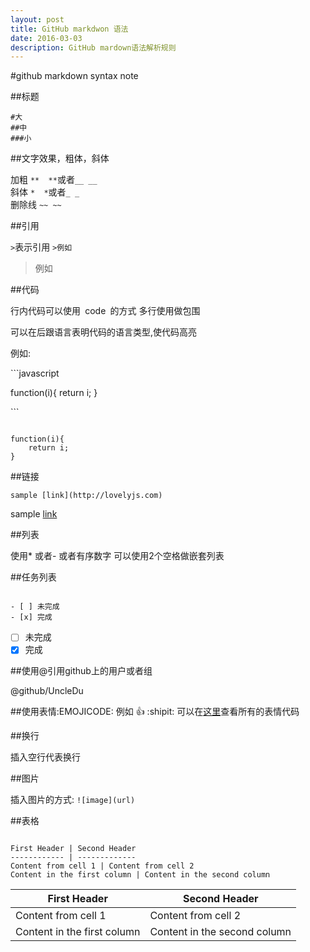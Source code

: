 ```yaml
---
layout: post
title: GitHub markdwon 语法
date: 2016-03-03
description: GitHub mardown语法解析规则
---
```


#github markdown syntax note

##标题   
```
#大
##中
###小

```

##文字效果，粗体，斜体

加粗 `**  **`或者`__ __`   
斜体 `*  *`或者`_ _`   
删除线  `~~ ~~`   


##引用

`>`表示引用
`>例如`
>例如


##代码

行内代码可以使用` `code` `的方式
多行使用做包围

可以在后跟语言表明代码的语言类型,使代码高亮

例如:

\`\`\`javascript

function(i){
    return i;
}

\`\`\`

```

function(i){
    return i;
}

```
##链接

```
sample [link](http://lovelyjs.com)

```
sample [link](http://lovelyjs.com)

##列表

使用\* 或者\- 或者有序数字
可以使用2个空格做嵌套列表

##任务列表
```

- [ ] 未完成
- [x] 完成

```
- [ ] 未完成
- [x] 完成

##使用@引用github上的用户或者组

@github/UncleDu

##使用表情:EMOJICODE:
例如
:+1:
:shipit:
可以在[这里](http://www.emoji-cheat-sheet.com/)查看所有的表情代码

##换行

插入空行代表换行

##图片

插入图片的方式: `![image](url)`

##表格
```
 
First Header | Second Header
------------ | -------------
Content from cell 1 | Content from cell 2
Content in the first column | Content in the second column

```
First Header | Second Header
------------ | -------------
Content from cell 1 | Content from cell 2
Content in the first column | Content in the second column
